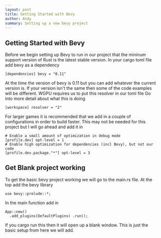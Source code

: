```yaml
---
layout: post
title: Getting Started with Bevy 
author: Andy
summary: Setting up a new bevy project
---
```


## Getting Started with Bevy 


Before we begin setting up Bevy to run in our project that the mininum support version of Rust is the latest stable version. In your cargo toml file add bevy as a dependency 

``` 
[dependencies] bevy = "0.11"

``` 

At the time the version of bevy is 0.11 but you can add whatever the current version is.  If your version isn't the same then some of the code examples will be different. WGPU requires us to put this resolver in our toml file Go into more detail about what this is doing 

```
[workspace] resolver = "2" 

```

For larger games it is recommended that we add in a couple of configurations in order to build faster.  This may not be needed for this project but I will go ahead and add it in 

``` 
# Enable a small amount of optimization in debug mode 
[profile.dev] opt-level = 1 
# Enable high optimization for dependencies (incl Bevy), but not our code 
[profile.dev.package."*"] opt-level = 3 

``` 
## Get Blank project working 

To get the basic bevy project working we will go to the main.rs file. At the top add the bevy library 

``` 
use bevy::prelude::*; 
``` 
In the main function add in  
``` 
App::new() 
  .add_plugins(DefaultPlugins) .run(); 
``` 
If you cargo run this then it will open up a blank window.  This is just the basic setup from here we will add.
